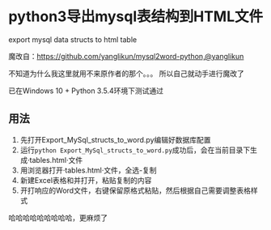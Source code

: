 # python3导出mysql表结构到HTML文件
export mysql data structs to html table

魔改自：https://github.com/yanglikun/mysql2word-python,@yanglikun

不知道为什么我这里就用不来原作者的那个。。。
所以自己就动手进行魔改了

已在Windows 10 + Python 3.5.4环境下测试通过


## 用法
1. 先打开Export_MySql_structs_to_word.py编辑好数据库配置
2. 运行`python Export_MySql_structs_to_word.py`成功后，会在当前目录下生成·tables.html·文件
3. 用浏览器打开·tables.html·文件，全选-复制
4. 新建Excel表格和并打开，粘贴复制的内容
5. 开打响应的Word文件，右键保留原格式粘贴，然后根据自己需要调整表格样式

哈哈哈哈哈哈哈哈哈，更麻烦了
